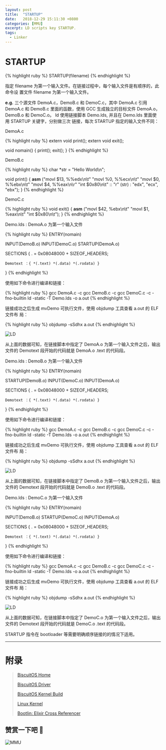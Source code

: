 ```yaml
---
layout: post
title:  "STARTUP"
date:   2018-12-29 15:11:30 +0800
categories: [MMU]
excerpt: LD scripts key STARTUP.
tags:
  - Linker
---
```


# STARTUP

{% highlight ruby %}
STARTUP(filename)
{% endhighlight %}

指定 filename 为第一个输入文件。在链接过程中，每个输入文件是有顺序的，此命令设
置文件 filename 为第一个输入文件。

**e.g.** 三个源文件 DemoA.c，DemoB.c 和 DemoC.c，其中 DemoA.c 引用 DemoA.c 和 
DemoB.c 里面的函数，使用 GCC 生成独立的目标文件 DemoA.o，DemoB.o 和 DemoC.o。 
ld 使用链接脚本 Demo.lds, 并且在 Demo.lds 里面使用 STARTUP 关键字，分别做三次
链接，每次 STARTUP 指定的输入文件不同：

DemoA.c

{% highlight ruby %}
extern void print();
extern void exit();

void nomain()
{
    print();
    exit();
}
{% endhighlight %}

DemoB.c

{% highlight ruby %}
char *str = "Hello World\n";

void print()
{
    __asm__ ("movl $13, %%edx\n\t"
             "movl %0, %%ecx\n\t"
             "movl $0, %%ebx\n\t"
             "movl $4, %%eax\n\r"
             "int $0x80\n\t"
             :: "r" (str) : "edx", "ecx", "ebx");
}
{% endhighlight %}

DemoC.c

{% highlight ruby %}
void exit()
{
    __asm__ ("movl $42, %ebx\n\t"
             "movl $1, %eax\n\t"
             "int $0x80\n\t");
}
{% endhighlight %}

Demo.lds : DemoA.o 为第一个输入文件

{% highlight ruby %}
ENTRY(nomain)

INPUT(DemoB.o)
INPUT(DemoC.o)
STARTUP(DemoA.o)

SECTIONS
{
    . = 0x08048000 + SIZEOF_HEADERS;

    Demotext ：{ *(.text) *(.data) *(.rodata) }
}
{% endhighlight %}

使用如下命令进行编译和链接：

{% highlight ruby %}
gcc DemoA.c -c 
gcc DemoB.c -c 
gcc DemoC.c -c -fno-builtin 
ld -static -T Demo.lds -o a.out
{% endhighlight %}

链接成功之后生成 mvDemo 可执行文件，使用 objdump 工具查看 a.out 的 ELF 文件布
局：

{% highlight ruby %}
objdump -sSdhx a.out
{% endhighlight %}

![LD](https://gitee.com/BiscuitOS_team/PictureSet/raw/Gitee/BiscuitOS/kernel/MMU000493.png)

从上面的数据可知，在链接脚本中指定了 DemoA.o 为第一个输入文件之后，输出文件的 
Demotext 段开始的代码就是 DemoA.o .text 的代码段。

Demo.lds : DemoB.o 为第一个输入文件

{% highlight ruby %}
ENTRY(nomain)

STARTUP(DemoB.o)
INPUT(DemoC.o)
INPUT(DemoA.o)

SECTIONS
{
    . = 0x08048000 + SIZEOF_HEADERS;

    Demotext ：{ *(.text) *(.data) *(.rodata) }
}
{% endhighlight %}

使用如下命令进行编译和链接：

{% highlight ruby %}
gcc DemoA.c -c 
gcc DemoB.c -c 
gcc DemoC.c -c -fno-builtin 
ld -static -T Demo.lds -o a.out
{% endhighlight %}

链接成功之后生成 mvDemo 可执行文件，使用 objdump 工具查看 a.out 的 ELF 文件布
局：

{% highlight ruby %}
objdump -sSdhx a.out
{% endhighlight %}

![LD](https://gitee.com/BiscuitOS_team/PictureSet/raw/Gitee/BiscuitOS/kernel/MMU000494.png)

从上面的数据可知，在链接脚本中指定了 DemoB.o 为第一个输入文件之后，输出文件的 
Demotext 段开始的代码就是 DemoB.o .text 的代码段。

Demo.lds : DemoC.o 为第一个输入文件

{% highlight ruby %}
ENTRY(nomain)

INPUT(DemoB.o)
STARTUP(DemoC.o)
INPUT(DemoA.o)

SECTIONS
{
    . = 0x08048000 + SIZEOF_HEADERS;

    Demotext ：{ *(.text) *(.data) *(.rodata) }
}
{% endhighlight %}

使用如下命令进行编译和链接：

{% highlight ruby %}
gcc DemoA.c -c 
gcc DemoB.c -c 
gcc DemoC.c -c -fno-builtin 
ld -static -T Demo.lds -o a.out
{% endhighlight %}

链接成功之后生成 mvDemo 可执行文件，使用 objdump 工具查看 a.out 的 ELF 文件布
局：

{% highlight ruby %}
objdump -sSdhx a.out
{% endhighlight %}

![LD](https://gitee.com/BiscuitOS_team/PictureSet/raw/Gitee/BiscuitOS/kernel/MMU000495.png)

从上面的数据可知，在链接脚本中指定了 DemoC.o 为第一个输入文件之后，输出文件的 
Demotext 段开始的代码就是 DemoC.o .text 的代码段。

STARTUP 指令在 bootloader 等需要明确顺序链接的的情况下适用。

-----------------------------------------------

# <span id="附录">附录</span>

> [BiscuitOS Home](https://biscuitos.github.io/)
>
> [BiscuitOS Driver](https://biscuitos.github.io/blog/BiscuitOS_Catalogue/)
>
> [BiscuitOS Kernel Build](https://biscuitos.github.io/blog/Kernel_Build/)
>
> [Linux Kernel](https://www.kernel.org/)
>
> [Bootlin: Elixir Cross Referencer](https://elixir.bootlin.com/linux/latest/source)

## 赞赏一下吧 🙂

![MMU](https://gitee.com/BiscuitOS_team/PictureSet/raw/Gitee/BiscuitOS/kernel/HAB000036.jpg)
